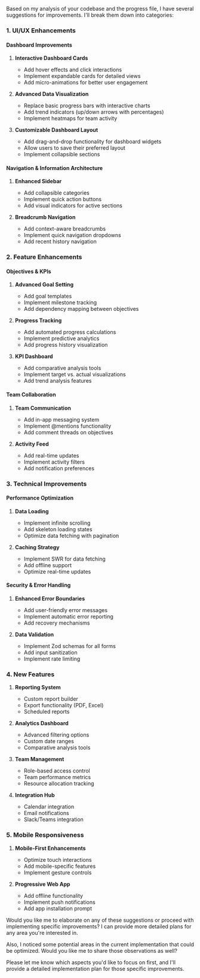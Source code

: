 Based on my analysis of your codebase and the progress file, I have several suggestions for improvements. I'll break them down into categories:

### 1. UI/UX Enhancements

#### Dashboard Improvements
1. **Interactive Dashboard Cards**
   - Add hover effects and click interactions
   - Implement expandable cards for detailed views
   - Add micro-animations for better user engagement

2. **Advanced Data Visualization**
   - Replace basic progress bars with interactive charts
   - Add trend indicators (up/down arrows with percentages)
   - Implement heatmaps for team activity

3. **Customizable Dashboard Layout**
   - Add drag-and-drop functionality for dashboard widgets
   - Allow users to save their preferred layout
   - Implement collapsible sections

#### Navigation & Information Architecture
1. **Enhanced Sidebar**
   - Add collapsible categories
   - Implement quick action buttons
   - Add visual indicators for active sections

2. **Breadcrumb Navigation**
   - Add context-aware breadcrumbs
   - Implement quick navigation dropdowns
   - Add recent history navigation

### 2. Feature Enhancements

#### Objectives & KPIs
1. **Advanced Goal Setting**
   - Add goal templates
   - Implement milestone tracking
   - Add dependency mapping between objectives

2. **Progress Tracking**
   - Add automated progress calculations
   - Implement predictive analytics
   - Add progress history visualization

3. **KPI Dashboard**
   - Add comparative analysis tools
   - Implement target vs. actual visualizations
   - Add trend analysis features

#### Team Collaboration
1. **Team Communication**
   - Add in-app messaging system
   - Implement @mentions functionality
   - Add comment threads on objectives

2. **Activity Feed**
   - Add real-time updates
   - Implement activity filters
   - Add notification preferences

### 3. Technical Improvements

#### Performance Optimization
1. **Data Loading**
   - Implement infinite scrolling
   - Add skeleton loading states
   - Optimize data fetching with pagination

2. **Caching Strategy**
   - Implement SWR for data fetching
   - Add offline support
   - Optimize real-time updates

#### Security & Error Handling
1. **Enhanced Error Boundaries**
   - Add user-friendly error messages
   - Implement automatic error reporting
   - Add recovery mechanisms

2. **Data Validation**
   - Implement Zod schemas for all forms
   - Add input sanitization
   - Implement rate limiting

### 4. New Features

1. **Reporting System**
   - Custom report builder
   - Export functionality (PDF, Excel)
   - Scheduled reports

2. **Analytics Dashboard**
   - Advanced filtering options
   - Custom date ranges
   - Comparative analysis tools

3. **Team Management**
   - Role-based access control
   - Team performance metrics
   - Resource allocation tracking

4. **Integration Hub**
   - Calendar integration
   - Email notifications
   - Slack/Teams integration

### 5. Mobile Responsiveness
1. **Mobile-First Enhancements**
   - Optimize touch interactions
   - Add mobile-specific features
   - Implement gesture controls

2. **Progressive Web App**
   - Add offline functionality
   - Implement push notifications
   - Add app installation prompt

Would you like me to elaborate on any of these suggestions or proceed with implementing specific improvements? I can provide more detailed plans for any area you're interested in.

Also, I noticed some potential areas in the current implementation that could be optimized. Would you like me to share those observations as well?

Please let me know which aspects you'd like to focus on first, and I'll provide a detailed implementation plan for those specific improvements.
